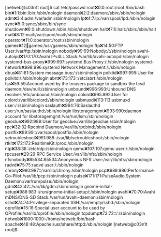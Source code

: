 [netweb@c03n1t root]$ cat /etc/passwd
root:x:0:0:root:/root:/bin/bash
bin:x:1:1:bin:/bin:/sbin/nologin
daemon:x:2:2:daemon:/sbin:/sbin/nologin
adm:x:3:4:adm:/var/adm:/sbin/nologin
lp:x:4:7:lp:/var/spool/lpd:/sbin/nologin
sync:x:5:0:sync:/sbin:/bin/sync
shutdown:x:6:0:shutdown:/sbin:/sbin/shutdown
halt:x:7:0:halt:/sbin:/sbin/halt
mail:x:8:12:mail:/var/spool/mail:/sbin/nologin
operator:x:11:0:operator:/root:/sbin/nologin
games:x:12:100:games:/usr/games:/sbin/nologin
ftp:x:14:50:FTP User:/var/ftp:/sbin/nologin
nobody:x:99:99:Nobody:/:/sbin/nologin
avahi-autoipd:x:170:170:Avahi IPv4LL Stack:/var/lib/avahi-autoipd:/sbin/nologin
systemd-bus-proxy:x:999:997:systemd Bus Proxy:/:/sbin/nologin
systemd-network:x:998:996:systemd Network Management:/:/sbin/nologin
dbus:x:81:81:System message bus:/:/sbin/nologin
polkitd:x:997:995:User for polkitd:/:/sbin/nologin
abrt:x:173:173::/etc/abrt:/sbin/nologin
tss:x:59:59:Account used by the trousers package to sandbox the tcsd daemon:/dev/null:/sbin/nologin
unbound:x:996:993:Unbound DNS resolver:/etc/unbound:/sbin/nologin
colord:x:995:992:User for colord:/var/lib/colord:/sbin/nologin
usbmuxd:x:113:113:usbmuxd user:/:/sbin/nologin
saslauth:x:994:76:Saslauthd user:/run/saslauthd:/sbin/nologin
libstoragemgmt:x:993:990:daemon account for libstoragemgmt:/var/run/lsm:/sbin/nologin
geoclue:x:992:989:User for geoclue:/var/lib/geoclue:/sbin/nologin
rpc:x:32:32:Rpcbind Daemon:/var/lib/rpcbind:/sbin/nologin
postfix:x:89:89::/var/spool/postfix:/sbin/nologin
setroubleshoot:x:991:988::/var/lib/setroubleshoot:/sbin/nologin
rtkit:x:172:172:RealtimeKit:/proc:/sbin/nologin
ntp:x:38:38::/etc/ntp:/sbin/nologin
qemu:x:107:107:qemu user:/:/sbin/nologin
rpcuser:x:29:29:RPC Service User:/var/lib/nfs:/sbin/nologin
nfsnobody:x:65534:65534:Anonymous NFS User:/var/lib/nfs:/sbin/nologin
radvd:x:75:75:radvd user:/:/sbin/nologin
chrony:x:990:987::/var/lib/chrony:/sbin/nologin
pcp:x:989:986:Performance Co-Pilot:/var/lib/pcp:/sbin/nologin
pulse:x:171:171:PulseAudio System Daemon:/var/run/pulse:/sbin/nologin
gdm:x:42:42::/var/lib/gdm:/sbin/nologin
gnome-initial-setup:x:988:983::/run/gnome-initial-setup/:/sbin/nologin
avahi:x:70:70:Avahi mDNS/DNS-SD Stack:/var/run/avahi-daemon:/sbin/nologin
sshd:x:74:74:Privilege-separated SSH:/var/empty/sshd:/sbin/nologin
oprofile:x:16:16:Special user account to be used by OProfile:/var/lib/oprofile:/sbin/nologin
tcpdump:x:72:72::/:/sbin/nologin
netweb:x:1000:1000::/home/netweb:/bin/bash
apache:x:48:48:Apache:/usr/share/httpd:/sbin/nologin
[netweb@c03n1t root]$
